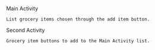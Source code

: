 Main Activity

    List grocery items chosen through the add item button.
    
Second Activity

    Grocery item buttons to add to the Main Activity list.
